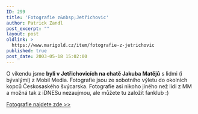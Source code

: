 ```yaml
---
ID: 299
title: 'Fotografie z&nbsp;Jetřichovic'
author: Patrick Zandl
post_excerpt: ""
layout: post
oldlink: >
  https://www.marigold.cz/item/fotografie-z-jetrichovic
published: true
post_date: 2003-05-18 15:02:00
---
```

<p>
O víkendu jsme <STRONG>byli v Jetřichovicích na chatě Jakuba Matějů</STRONG> s lidmi (i bývalými) z Mobil Media. Fotografie jsou ze sobotního výletu do okolních kopců Českosaského švýcarska. Fotografie asi nikoho jiného než lidi z MM a možná tak z iDNESu nezaujmou, ale můžete tu založit fanklub :)</p>
<A href="http://tangero.me.cz/jetrichovice/">
<p>
Fotografie najdete zde &gt;&gt;</p>

<p>
</A>&#160;</p>
